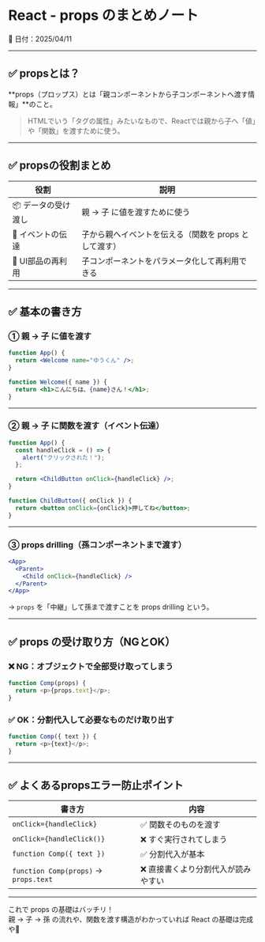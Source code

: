 # React - props のまとめノート
📅 日付：2025/04/11

---

## ✅ propsとは？

**props（プロップス）とは「親コンポーネントから子コンポーネントへ渡す情報」**のこと。

> HTMLでいう「タグの属性」みたいなもので、Reactでは親から子へ「値」や「関数」を渡すために使う。

---

## ✅ propsの役割まとめ

| 役割 | 説明 |
|------|------|
| 📦 データの受け渡し | 親 → 子 に値を渡すために使う |
| 🔁 イベントの伝達 | 子から親へイベントを伝える（関数を props として渡す） |
| 🧩 UI部品の再利用 | 子コンポーネントをパラメータ化して再利用できる |

---

## ✅ 基本の書き方

### ① 親 → 子 に値を渡す

```jsx
function App() {
  return <Welcome name="ゆうくん" />;
}

function Welcome({ name }) {
  return <h1>こんにちは、{name}さん！</h1>;
}
```

---

### ② 親 → 子 に関数を渡す（イベント伝達）

```jsx
function App() {
  const handleClick = () => {
    alert("クリックされた！");
  };

  return <ChildButton onClick={handleClick} />;
}

function ChildButton({ onClick }) {
  return <button onClick={onClick}>押してね</button>;
}
```

---

### ③ props drilling（孫コンポーネントまで渡す）

```jsx
<App>
  <Parent>
    <Child onClick={handleClick} />
  </Parent>
</App>
```

→ `props` を「中継」して孫まで渡すことを props drilling という。

---

## ✅ props の受け取り方（NGとOK）

### ❌ NG：オブジェクトで全部受け取ってしまう

```js
function Comp(props) {
  return <p>{props.text}</p>;
}
```

### ✅ OK：分割代入して必要なものだけ取り出す

```js
function Comp({ text }) {
  return <p>{text}</p>;
}
```

---

## ✅ よくあるpropsエラー防止ポイント

| 書き方 | 内容 |
|--------|------|
| `onClick={handleClick}` | ✅ 関数そのものを渡す |
| `onClick={handleClick()}` | ❌ すぐ実行されてしまう |
| `function Comp({ text })` | ✅ 分割代入が基本 |
| `function Comp(props)` → `props.text` | ❌ 直接書くより分割代入が読みやすい |

---

これで props の基礎はバッチリ！  
親 → 子 → 孫 の流れや、関数を渡す構造がわかっていれば React の基礎は完成や💪
